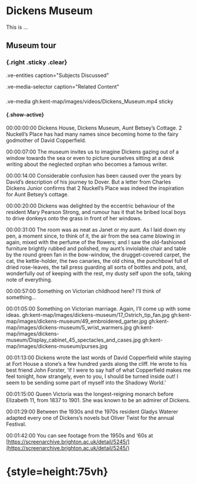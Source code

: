 # Dickens Museum

This is ...

##  Museum tour

### {.right .sticky .clear}

.ve-entities caption="Subjects Discussed"

.ve-media-selector caption="Related Content"

###

.ve-media gh:kent-map/images/videos/Dickens_Museum.mp4 sticky

#### {.show-active}

00:00:00:00
Dickens House, Dickens Museum, Aunt Betsey’s Cottage. 2 Nuckell’s Place has had many names since becoming home to the fairy godmother of David Copperfield.

00:00:07:00
The museum invites us to imagine Dickens gazing out of a window towards the sea or even to picture ourselves sitting at a desk writing about the neglected orphan who becomes a famous writer.

00:00:14:00
Considerable confusion has been caused over the years by David’s description of his journey to Dover. But a letter from Charles Dickens Junior confirms that 2 Nuckell’s Place was indeed the inspiration for Aunt Betsey’s cottage.

00:00:20:00
Dickens was delighted by the eccentric behaviour of the resident Mary Pearson Strong, and rumour has it that he bribed local boys to drive donkeys onto the grass in front of her windows.

00:00:31:00
The room was as neat as Janet or my aunt. As I laid down my pen, a moment since, to think of it, the air from the sea came blowing in again, mixed with the perfume of the flowers; and I saw the old-fashioned furniture brightly rubbed and polished, my aunt’s inviolable chair and table by the round green fan in the bow-window, the drugget-covered carpet, the cat, the kettle-holder, the two canaries, the old china, the punchbowl full of dried rose-leaves, the tall press guarding all sorts of bottles and pots, and, wonderfully out of keeping with the rest, my dusty self upon the sofa, taking note of everything.

00:00:57:00
Something on Victorian childhood here? I’ll think of something…

00:01:05:00
Something on Victorian marriage. Again, I’ll come up with some ideas.
gh:kent-map/images/dickens-museum/17_Ostrich_tip_fan.jpg
gh:kent-map/images/dickens-museum/49_embroidered_garter.jpg
gh:kent-map/images/dickens-museum/5_wrist_warmers.jpg
gh:kent-map/images/dickens-museum/Display_cabinet_45_spectacles_and_cases.jpg
gh:kent-map/images/dickens-museum/purses.jpg

00:01:13:00
Dickens wrote the last words of David Copperfield while staying at Fort House a stone’s a few hundred yards along the cliff. He wrote to his best friend John Forster, ‘if I were to say half of what Copperfield makes me feel tonight, how strangely, even to you, I should be turned inside out! I seem to be sending some part of myself into the Shadowy World.’ 

00:01:15:00
Queen Victoria was the longest-reigning monarch before Elizabeth 11, from 1837 to 1901. She was known to be an admirer of Dickens.

00:01:29:00
Between the 1930s and the 1970s resident Gladys Waterer adapted every one of Dickens’s novels but Oliver Twist for the annual Festival.

00:01:42:00
You can see footage from the 1950s and ‘60s at [https://screenarchive.brighton.ac.uk/detail/5245/](https://screenarchive.brighton.ac.uk/detail/5245/)

# {style=height:75vh}
